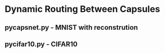 # Dynamic Routing Between Capsules
## pycapsnet.py - MNIST with reconstrution
## pycifar10.py - CIFAR10
